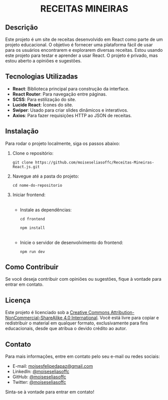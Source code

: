 <h1 align="center">RECEITAS MINEIRAS</h1>

<h2>Descrição</h2>
<p>Este projeto é um site de receitas desenvolvido em React como parte de um projeto educacional. O objetivo é fornecer uma plataforma fácil de usar para os usuários encontrarem e explorarem diversas receitas. Estou usando este projeto para testar e aprender a usar React. O projeto é privado, mas estou aberto a opiniões e sugestões.</p>

<h2>Tecnologias Utilizadas</h2>
<ul>
  <li><strong>React</strong>: Biblioteca principal para construção da interface.</li>
  <li><strong>React Router</strong>: Para navegação entre páginas.</li>
  <li><strong>SCSS</strong>: Para estilização do site.</li>
  <li><strong>Lucide React</strong>: Ícones do site.</li>
  <li><strong>Swiper</strong>: Usado para criar slides dinâmicos e interativos.</li>
  <li><strong>Axios</strong>: Para fazer requisições HTTP ao JSON de receitas.</li>
</ul>

<h2>Instalação</h2>
<p>Para rodar o projeto localmente, siga os passos abaixo:</p>
<ol>
  <li>Clone o repositório:</li>
  <pre><code>git clone https://github.com/moiseseliasoffc/Receitas-Mineiras-React.js.git</code></pre>

  <li>Navegue até a pasta do projeto:</li>
  <pre><code>cd nome-do-repositorio</code></pre>
  <li>Iniciar frontend:</li>
  <ul>
    <br/>
    <li>Instale as dependências:</li>
    <pre><code>cd frontend</code></pre>
    <pre><code>npm install</code></pre>
    <br/>
    <li>Inicie o servidor de desenvolvimento do frontend:</li>
    <pre><code>npm run dev</code></pre>
  </ul>
</ol>

<h2>Como Contribuir</h2>
<p>Se você deseja contribuir com opiniões ou sugestões, fique à vontade para entrar em contato.</p>

<h2>Licença</h2>
<p>Este projeto é licenciado sob a <a href="https://creativecommons.org/licenses/by-nc-sa/4.0/" target="_blank">Creative Commons Attribution-NonCommercial-ShareAlike 4.0 International</a>. Você está livre para copiar e redistribuir o material em qualquer formato, exclusivamente para fins educacionais, desde que atribua o devido crédito ao autor.</p>

<h2>Contato</h2>
<p>Para mais informações, entre em contato pelo seu e-mail ou redes sociais:</p>
<ul>
  <li>E-mail: <a href="mailto:moisesfelipedapaz@gmail.com">moisesfelipedapaz@gmail.com</a></li>
  <li>LinkedIn: <a href="https://www.linkedin.com/in/moiseseliasoffc/" target="_blank">@moiseseliasoffc</a></li>
  <li>GitHub: <a href="https://github.com/moiseseliasoffc" target="_blank">@moiseseliasoffc</a></li>
  <li>Twitter: <a href="https://twitter.com/moiseseliasoffc" target="_blank">@moiseseliasoffc</a></li>
</ul>

<p>Sinta-se à vontade para entrar em contato!</p>
